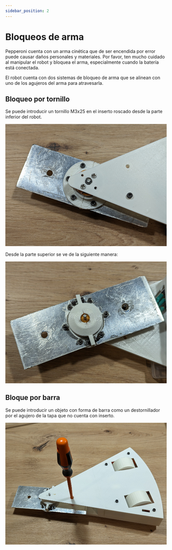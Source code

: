 ```yaml
---
sidebar_position: 2
---
```


# Bloqueos de arma

Pepperoni cuenta con un arma cinética que de ser encendida por error puede causar daños personales y materiales. Por favor, ten mucho cuidado al manipular el robot y bloquea el arma, especialmente cuando la batería está conectada.

El robot cuenta con dos sistemas de bloqueo de arma que se alinean con uno de los agujeros del arma para atravesarla.

## Bloqueo por tornillo

Se puede introducir un tornillo M3x25 en el inserto roscado desde la parte inferior del robot.

![Tornillo de bloqueo](./assets/tornillo_de_bloqueo.jpg)

Desde la parte superior se ve de la siguiente manera:

![Arma bloqueada por tornillo](./assets/arma_bloqueada_por_tornillo.jpg)

## Bloque por barra

Se puede introducir un objeto con forma de barra como un destornillador por el agujero de la tapa que no cuenta con inserto.

![Arma bloqueada por una barra](./assets/arma_bloqueada_por_barra.jpg)
